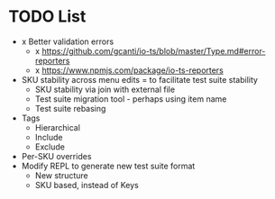 # TODO List

* x Better validation errors
  * x https://github.com/gcanti/io-ts/blob/master/Type.md#error-reporters
  * x https://www.npmjs.com/package/io-ts-reporters
* SKU stability across menu edits = to facilitate test suite stability
  * SKU stability via join with external file
  * Test suite migration tool - perhaps using item name
  * Test suite rebasing
* Tags
  * Hierarchical
  * Include
  * Exclude
* Per-SKU overrides
* Modify REPL to generate new test suite format
  * New structure
  * SKU based, instead of Keys
